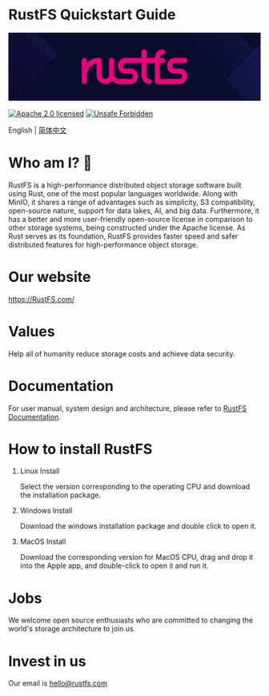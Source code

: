 # RustFS Quickstart Guide

[![RustFS](https://raw.githubusercontent.com/rustfs/rustfs/33a05c50cfaf8aaf613bf98826f9e55ab50a7c89/images/logo.svg)](https://rustfs.com)

[![Apache 2.0 licensed][license-badge]][license-url]
[![Unsafe Forbidden][unsafe-forbidden-badge]][unsafe-forbidden-url]

[license-badge]: https://img.shields.io/badge/license-Apache--2.0-blue.svg
[license-url]: ./LICENSE
[unsafe-forbidden-badge]: https://img.shields.io/badge/unsafe-forbidden-success.svg
[unsafe-forbidden-url]: https://github.com/rust-secure-code/safety-dance/


English | [简体中文](README-CN.md)



# Who am I? 👋

RustFS is a high-performance distributed object storage software built using Rust, one of the most popular languages worldwide. Along with MinIO, it shares a range of advantages such as simplicity, S3 compatibility, open-source nature, support for data lakes, AI, and big data. Furthermore, it has a better and more user-friendly open-source license in comparison to other storage systems, being constructed under the Apache license. As Rust serves as its foundation, RustFS provides faster speed and safer distributed features for high-performance object storage.


# Our website
https://RustFS.com/


# Values
Help all of humanity reduce storage costs and achieve data security.

# Documentation

For user manual, system design and architecture, please refer to [RustFS Documentation](https://rustfs.com/docs/).


# How to install RustFS

1. Linux Install

   Select the version corresponding to the operating CPU and download the installation package.

2. Windows Install

   Download the windows installation package and double click to open it.
   

3. MacOS Install

   Download the corresponding version for MacOS CPU, drag and drop it into the Apple app, and double-click to open it and run it.

# Jobs

  We welcome open source enthusiasts who are committed to changing the world's storage architecture to join us.



# Invest in us

Our email is hello@rustfs.com


<!--
**RustFS/RustFS** is a ✨ _special_ ✨ repository because its `README.md` (this file) appears on your GitHub profile.

Here are some ideas to get you started:

- 🔭 I’m currently working on ...
- 🌱 I’m currently learning ...
- 👯 I’m looking to collaborate on ...
- 🤔 I’m looking for help with ...
- 💬 Ask me about ...
- 📫 How to reach me: ...
- 😄 Pronouns: ...
- ⚡ Fun fact: ...
-->
